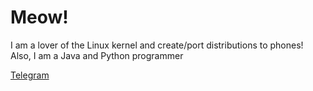 # Meow!
I am a lover of the Linux kernel and create/port distributions to phones! \
Also, I am a Java and Python programmer

[Telegram](https://t.me/mg30_here)
